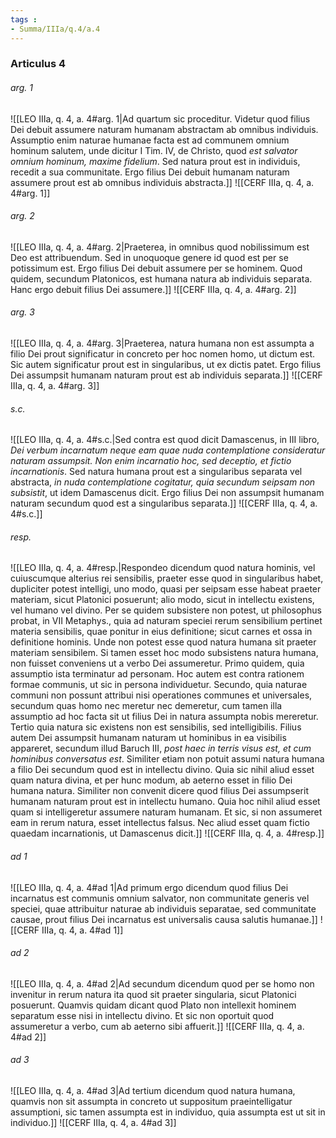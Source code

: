 ```yaml
---
tags : 
- Summa/IIIa/q.4/a.4
---
```


### Articulus 4

###### arg. 1
![[LEO IIIa, q. 4, a. 4#arg. 1|Ad quartum sic proceditur. Videtur quod filius Dei debuit assumere naturam humanam abstractam ab omnibus individuis. Assumptio enim naturae humanae facta est ad communem omnium hominum salutem, unde dicitur I Tim. IV, de Christo, quod *est salvator omnium hominum, maxime fidelium*. Sed natura prout est in individuis, recedit a sua communitate. Ergo filius Dei debuit humanam naturam assumere prout est ab omnibus individuis abstracta.]]
![[CERF IIIa, q. 4, a. 4#arg. 1]]

###### arg. 2
![[LEO IIIa, q. 4, a. 4#arg. 2|Praeterea, in omnibus quod nobilissimum est Deo est attribuendum. Sed in unoquoque genere id quod est per se potissimum est. Ergo filius Dei debuit assumere per se hominem. Quod quidem, secundum Platonicos, est humana natura ab individuis separata. Hanc ergo debuit filius Dei assumere.]]
![[CERF IIIa, q. 4, a. 4#arg. 2]]

###### arg. 3
![[LEO IIIa, q. 4, a. 4#arg. 3|Praeterea, natura humana non est assumpta a filio Dei prout significatur in concreto per hoc nomen homo, ut dictum est. Sic autem significatur prout est in singularibus, ut ex dictis patet. Ergo filius Dei assumpsit humanam naturam prout est ab individuis separata.]]
![[CERF IIIa, q. 4, a. 4#arg. 3]]

###### s.c.
![[LEO IIIa, q. 4, a. 4#s.c.|Sed contra est quod dicit Damascenus, in III libro, *Dei verbum incarnatum neque eam quae nuda contemplatione consideratur naturam assumpsit. Non enim incarnatio hoc, sed deceptio, et fictio incarnationis*. Sed natura humana prout est a singularibus separata vel abstracta, *in nuda contemplatione cogitatur, quia secundum seipsam non subsistit*, ut idem Damascenus dicit. Ergo filius Dei non assumpsit humanam naturam secundum quod est a singularibus separata.]]
![[CERF IIIa, q. 4, a. 4#s.c.]]

###### resp.
![[LEO IIIa, q. 4, a. 4#resp.|Respondeo dicendum quod natura hominis, vel cuiuscumque alterius rei sensibilis, praeter esse quod in singularibus habet, dupliciter potest intelligi, uno modo, quasi per seipsam esse habeat praeter materiam, sicut Platonici posuerunt; alio modo, sicut in intellectu existens, vel humano vel divino. Per se quidem subsistere non potest, ut philosophus probat, in VII Metaphys., quia ad naturam speciei rerum sensibilium pertinet materia sensibilis, quae ponitur in eius definitione; sicut carnes et ossa in definitione hominis. Unde non potest esse quod natura humana sit praeter materiam sensibilem. Si tamen esset hoc modo subsistens natura humana, non fuisset conveniens ut a verbo Dei assumeretur. Primo quidem, quia assumptio ista terminatur ad personam. Hoc autem est contra rationem formae communis, ut sic in persona individuetur. Secundo, quia naturae communi non possunt attribui nisi operationes communes et universales, secundum quas homo nec meretur nec demeretur, cum tamen illa assumptio ad hoc facta sit ut filius Dei in natura assumpta nobis mereretur. Tertio quia natura sic existens non est sensibilis, sed intelligibilis. Filius autem Dei assumpsit humanam naturam ut hominibus in ea visibilis appareret, secundum illud Baruch III, *post haec in terris visus est, et cum hominibus conversatus est*. Similiter etiam non potuit assumi natura humana a filio Dei secundum quod est in intellectu divino. Quia sic nihil aliud esset quam natura divina, et per hunc modum, ab aeterno esset in filio Dei humana natura. Similiter non convenit dicere quod filius Dei assumpserit humanam naturam prout est in intellectu humano. Quia hoc nihil aliud esset quam si intelligeretur assumere naturam humanam. Et sic, si non assumeret eam in rerum natura, esset intellectus falsus. Nec aliud esset quam fictio quaedam incarnationis, ut Damascenus dicit.]]
![[CERF IIIa, q. 4, a. 4#resp.]]

###### ad 1
![[LEO IIIa, q. 4, a. 4#ad 1|Ad primum ergo dicendum quod filius Dei incarnatus est communis omnium salvator, non communitate generis vel speciei, quae attribuitur naturae ab individuis separatae, sed communitate causae, prout filius Dei incarnatus est universalis causa salutis humanae.]]
![[CERF IIIa, q. 4, a. 4#ad 1]]

###### ad 2
![[LEO IIIa, q. 4, a. 4#ad 2|Ad secundum dicendum quod per se homo non invenitur in rerum natura ita quod sit praeter singularia, sicut Platonici posuerunt. Quamvis quidam dicant quod Plato non intellexit hominem separatum esse nisi in intellectu divino. Et sic non oportuit quod assumeretur a verbo, cum ab aeterno sibi affuerit.]]
![[CERF IIIa, q. 4, a. 4#ad 2]]

###### ad 3
![[LEO IIIa, q. 4, a. 4#ad 3|Ad tertium dicendum quod natura humana, quamvis non sit assumpta in concreto ut suppositum praeintelligatur assumptioni, sic tamen assumpta est in individuo, quia assumpta est ut sit in individuo.]]
![[CERF IIIa, q. 4, a. 4#ad 3]]

